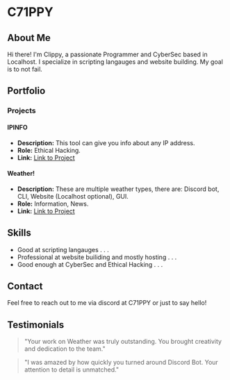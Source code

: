 # C71PPY

## About Me

Hi there! I'm Clippy, a passionate Programmer and CyberSec based in Localhost. I specialize in scripting langauges and website building. My goal is to not fail.

## Portfolio

### Projects

#### IPINFO

- **Description:** This tool can give you info about any IP address.
- **Role:** Ethical Hacking.
- **Link:** [Link to Project](https://github.com/C71PPY/IPINFO)

#### Weather!

- **Description:** These are multiple weather types, there are: Discord bot, CLI, Website (Localhost optional), GUI.
- **Role:** Information, News.
- **Link:** [Link to Project](https://github.com/C71PPY/Weather)

## Skills

- Good at scripting langauges . . .
- Professional at website builiding and mostly hosting . . .
- Good enough at CyberSec and Ethical Hacking . . .

## Contact

Feel free to reach out to me via discord at C71PPY or just to say hello!

## Testimonials

> "Your work on Weather was truly outstanding. You brought creativity and dedication to the team."

> "I was amazed by how quickly you turned around Discord Bot. Your attention to detail is unmatched."

